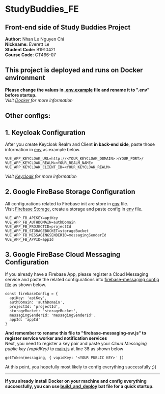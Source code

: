 # StudyBuddies_FE

## **Front-end side of Study Buddies Project**

**Author:** Nhan Le Nguyen Chi \
**Nickname:** Everett Le \
**Student Code:** B1910421 \
**Course Code:** CT466-07 

## **This project is deployed and runs on Docker environment**
**Please change the values in [.env.example](.env.example) file and rename it to ".env" before startup.**\
*Visit [Docker](https://www.docker.com/) for more information*

## **Other configs:**
## 1. Keycloak Configuration
After you create Keycloak Realm and Client **in back-end side**, paste those information in [env](.env.example) as example below.
```
VUE_APP_KEYCLOAK_URL=http://<YOUR_KEYCLOAK_DOMAIN>:<YOUR_PORT>/
VUE_APP_KEYCLOAK_REALM=<YOUR_REALM_NAME>
VUE_APP_KEYCLOAK_CLIENT_ID=<YOUR_KEYCLOAK_REALM>
```
*Visit [Keycloak](https://www.keycloak.org/) for more information*

## 2. Google FireBase Storage Configuration
All configurations related to Firebase init are store in [env](.env.example) file.\
Visit [Firebase Storage](https://console.firebase.google.com), create a storage and paste config in [env](.env.example) file.
```
VUE_APP_FB_APIKEY=apiKey
VUE_APP_FB_AUTHDOMAIN=authDomain
VUE_APP_FB_PROJECTID=projectId
VUE_APP_FB_STORAGEBUCKET=storageBucket
VUE_APP_FB_MESSAGINGSENDERID=messagingSenderId
VUE_APP_FB_APPID=appId
```
## 3. Google FireBase Cloud Messaging Configuration
If you already have a Firebase App, please register a Cloud Messaging service and paste the related configurations into
[firebase-messaging config file](public/firebase-messaging-sw.example.js) as shown below.
```
const firebaseConfig = {
  apiKey: 'apiKey',
  authDomain: 'authDomain',
  projectId: 'projectId',
  storageBucket: 'storageBucket',
  messagingSenderId: 'messagingSenderId',
  appId: 'appId'
}
```
**And remember to rename this file to "firebase-messaging-sw.js" to register service worker and notification services**\
Next, you need to register a key pair and paste your *Cloud Messaging public key (vapidKey)* to [main.js](src/main.js) at line 38 as shown below
```
getToken(messaging, { vapidKey: '<YOUR PUBLIC KEY>' })
```
At this point, you hopefully most likely to config everything successfully ;))
***
**If you already install Docker on your machine and config everything successfully, you can use [build_and_deploy](build_and_deploy.bat) bat file for a quick startup.**

